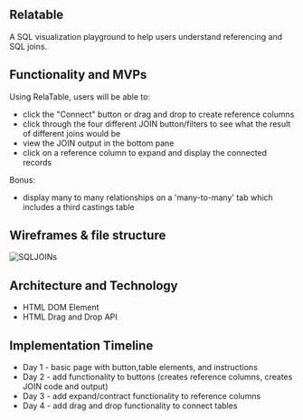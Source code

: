 ## Relatable
A SQL visualization playground to help users understand referencing and SQL joins.

## Functionality and MVPs 
Using RelaTable, users will be able to:
* click the "Connect" button or drag and drop to create reference columns
* click through the four different JOIN button/filters to see what the result of different joins would be
* view the JOIN output in the bottom pane
* click on a reference column to expand and display the connected records

Bonus:
* display many to many relationships on a 'many-to-many' tab which includes a third castings table

## Wireframes & file structure
<img src="https://i.ibb.co/tp4gGDM/SQLJOINs.png" alt="SQLJOINs" border="0">

## Architecture and Technology
* HTML DOM Element
* HTML Drag and Drop API

## Implementation Timeline 
* Day 1 - basic page with button,table elements, and instructions
* Day 2 - add functionality to buttons (creates reference columns, creates JOIN code and output)
* Day 3 - add expand/contract functionality to reference columns
* Day 4 - add drag and drop functionality to connect tables
